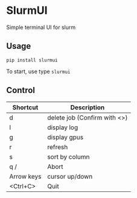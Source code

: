 # SlurmUI
Simple terminal UI for slurm

## Usage
```
pip install slurmui
```
To start, use type `slurmui`

## Control
| Shortcut | Description               |
|----------|---------------------------|
|d | delete job (Confirm with <<Enter>>) |
|l | display log|
|g | display gpus |
|r | refresh |
|s | sort by column |
|q / <Escape> | Abort|
|Arrow keys | cursor up/down |
|<Ctrl+C> | Quit |